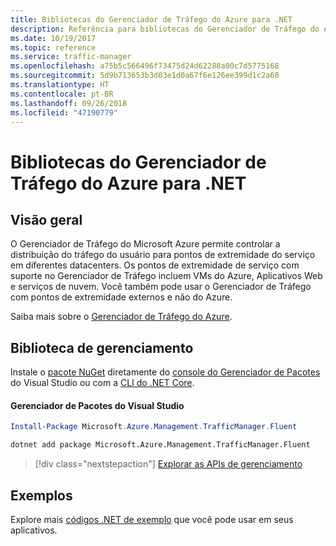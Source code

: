 ```yaml
---
title: Bibliotecas do Gerenciador de Tráfego do Azure para .NET
description: Referência para bibliotecas do Gerenciador de Tráfego do Azure para .NET
ms.date: 10/19/2017
ms.topic: reference
ms.service: traffic-manager
ms.openlocfilehash: a75b5c566496f73475d24d62288a00c7d5775168
ms.sourcegitcommit: 5d9b713653b3d03e1d0a67f6e126ee399d1c2a60
ms.translationtype: HT
ms.contentlocale: pt-BR
ms.lasthandoff: 09/26/2018
ms.locfileid: "47190779"
---
```

# <a name="azure-traffic-manager-libraries-for-net"></a>Bibliotecas do Gerenciador de Tráfego do Azure para .NET

## <a name="overview"></a>Visão geral

O Gerenciador de Tráfego do Microsoft Azure permite controlar a distribuição do tráfego do usuário para pontos de extremidade do serviço em diferentes datacenters. Os pontos de extremidade de serviço com suporte no Gerenciador de Tráfego incluem VMs do Azure, Aplicativos Web e serviços de nuvem. Você também pode usar o Gerenciador de Tráfego com pontos de extremidade externos e não do Azure.

Saiba mais sobre o [Gerenciador de Tráfego do Azure](/azure/traffic-manager/traffic-manager-overview).  

## <a name="management-library"></a>Biblioteca de gerenciamento

Instale o [pacote NuGet](https://www.nuget.org/packages/Microsoft.Azure.Management.TrafficManager.Fluent) diretamente do [console do Gerenciador de Pacotes][PackageManager] do Visual Studio ou com a [CLI do .NET Core][DotNetCLI].

#### <a name="visual-studio-package-manager"></a>Gerenciador de Pacotes do Visual Studio

```powershell
Install-Package Microsoft.Azure.Management.TrafficManager.Fluent
```

```bash
dotnet add package Microsoft.Azure.Management.TrafficManager.Fluent
```

> [!div class="nextstepaction"]
> [Explorar as APIs de gerenciamento](/dotnet/api/overview/azure/trafficmanager/management)

## <a name="samples"></a>Exemplos

Explore mais [códigos .NET de exemplo](https://azure.microsoft.com/resources/samples/?platform=dotnet) que você pode usar em seus aplicativos.

[PackageManager]: https://docs.microsoft.com/nuget/tools/package-manager-console
[DotNetCLI]: https://docs.microsoft.com/dotnet/core/tools/dotnet-add-package